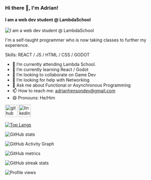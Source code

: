 ### Hi there 👋, I'm Adrian!
#### I am a web dev student @ LambdaSchool
![I am a web dev student @ LambdaSchool](https://github.com/AdrianHDev/AdrianHDev/blob/07c6d4feacf84239e40b8474b8e1cb0dd7c5c4af/Adrian_Henson.png?raw=true)

I'm a self-taught programmer who is now taking classes to further my experience.

Skills: REACT / JS / HTML / CSS / GODOT 

- 🔭 I’m currently attending Lambda School. 
- 🌱 I’m currently learning React / Godot 
- 👯 I’m looking to collaborate on Game Dev 
- 🤔 I’m looking for help with Networking 
- 💬 Ask me about Functional or Asynchronous Programming 
- 📫 How to reach me: adrianhensondev@gmail.com
- 😄 Pronouns: He/Him 


[<img src='https://cdn.jsdelivr.net/npm/simple-icons@3.0.1/icons/github.svg' alt='github' height='40'>](https://github.com/AdrianHDev)  [<img src='https://cdn.jsdelivr.net/npm/simple-icons@3.0.1/icons/linkedin.svg' alt='linkedin' height='40'>](https://www.linkedin.com/in/https://www.buymeacoffee.com/adrianHenson?new=1/)  

[![Top Langs](https://github-readme-stats.vercel.app/api/top-langs/?username=AdrianHDev)](https://github.com/anuraghazra/github-readme-stats)

![GitHub stats](https://github-readme-stats.vercel.app/api?username=AdrianHDev&show_icons=true&count_private=true)  

![GitHub Activity Graph](t)  

![GitHub metrics](https://metrics.lecoq.io/AdrianHDev)  

![GitHub streak stats](https://github-readme-streak-stats.herokuapp.com/?user=AdrianHDev)  

![Profile views](https://gpvc.arturio.dev/AdrianHDev)  
